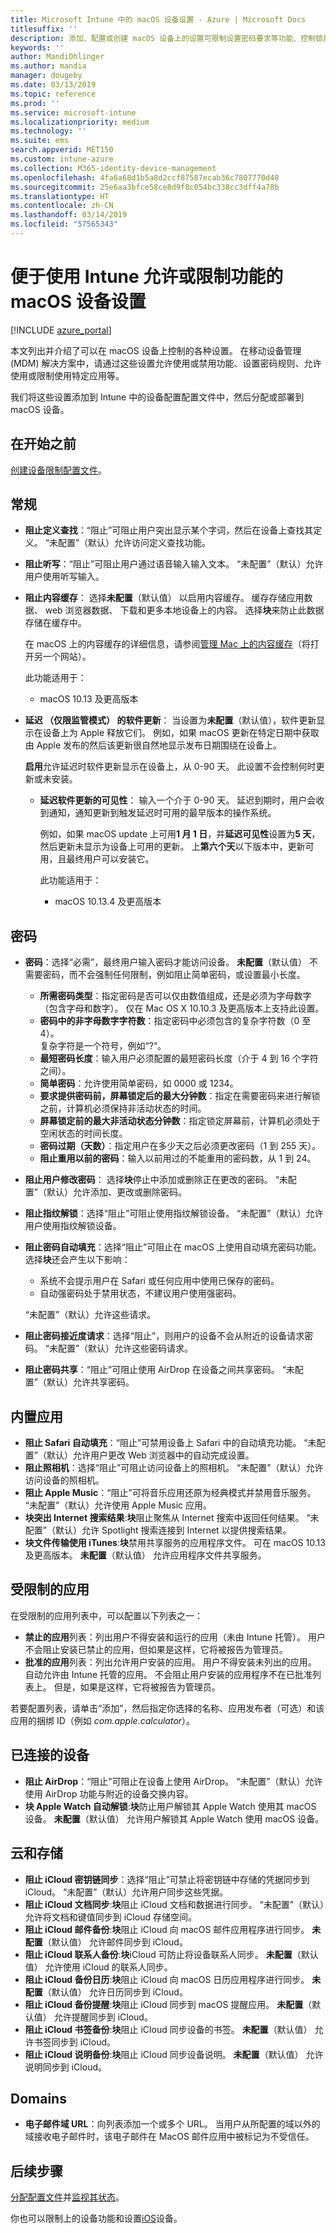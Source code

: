```yaml
---
title: Microsoft Intune 中的 macOS 设备设置 - Azure | Microsoft Docs
titlesuffix: ''
description: 添加、配置或创建 macOS 设备上的设置可限制设置密码要求等功能、控制锁屏、使用内置应用、添加限制使用或批准使用的应用、处理蓝牙设备、连接到云进行备份和存储、启用展台模式、添加域以及控制用户如何与 Microsoft Intune 中的 Safari Web 浏览器交互。
keywords: ''
author: MandiOhlinger
ms.author: mandia
manager: dougeby
ms.date: 03/13/2019
ms.topic: reference
ms.prod: ''
ms.service: microsoft-intune
ms.localizationpriority: medium
ms.technology: ''
ms.suite: ems
search.appverid: MET150
ms.custom: intune-azure
ms.collection: M365-identity-device-management
ms.openlocfilehash: 4fa6a68d1b5a8d2ccf87587ecab36c7807770d48
ms.sourcegitcommit: 25e6aa3bfce58ce8d9f8c054bc338cc3dff4a78b
ms.translationtype: HT
ms.contentlocale: zh-CN
ms.lasthandoff: 03/14/2019
ms.locfileid: "57565343"
---
```

# <a name="macos-device-settings-to-allow-or-restrict-features-using-intune"></a>便于使用 Intune 允许或限制功能的 macOS 设备设置

[!INCLUDE [azure_portal](./includes/azure_portal.md)]

本文列出并介绍了可以在 macOS 设备上控制的各种设置。 在移动设备管理 (MDM) 解决方案中，请通过这些设置允许使用或禁用功能、设置密码规则、允许使用或限制使用特定应用等。

我们将这些设置添加到 Intune 中的设备配置配置文件中，然后分配或部署到 macOS 设备。

## <a name="before-you-begin"></a>在开始之前

[创建设备限制配置文件](device-restrictions-configure.md#create-the-profile)。

## <a name="general"></a>常规

- **阻止定义查找**：“阻止”可阻止用户突出显示某个字词，然后在设备上查找其定义。 “未配置”（默认）允许访问定义查找功能。
- **阻止听写**：“阻止”可阻止用户通过语音输入输入文本。 “未配置”（默认）允许用户使用听写输入。
- **阻止内容缓存**： 选择**未配置**（默认值） 以启用内容缓存。 缓存存储应用数据、 web 浏览器数据、 下载和更多本地设备上的内容。 选择**块**来防止此数据存储在缓存中。

  在 macOS 上的内容缓存的详细信息，请参阅[管理 Mac 上的内容缓存](https://support.apple.com/guide/mac-help/manage-content-caching-on-mac-mchl3b6c3720/mac)（将打开另一个网站）。

  此功能适用于：  
  - macOS 10.13 及更高版本

- **延迟 （仅限监管模式） 的软件更新**： 当设置为**未配置**（默认值），软件更新显示在设备上为 Apple 释放它们。 例如，如果 macOS 更新在特定日期中获取由 Apple 发布的然后该更新很自然地显示发布日期围绕在设备上。

  **启用**允许延迟时软件更新显示在设备上，从 0-90 天。 此设置不会控制何时更新或未安装。 

  - **延迟软件更新的可见性**： 输入一个介于 0-90 天。 延迟到期时，用户会收到通知，通知更新到触发延迟时可用的最早版本的操作系统。

    例如，如果 macOS update 上可用**1 月 1 日**，并**延迟可见性**设置为**5 天**，然后更新未显示为设备上可用的更新。 上**第六个天**以下版本中，更新可用，且最终用户可以安装它。

    此功能适用于：  
    - macOS 10.13.4 及更高版本

## <a name="password"></a>密码

- **密码**：选择“必需”，最终用户输入密码才能访问设备。 **未配置**（默认值） 不需要密码，而不会强制任何限制，例如阻止简单密码，或设置最小长度。
  - **所需密码类型**：指定密码是否可以仅由数值组成，还是必须为字母数字（包含字母和数字）。 仅在 Mac OS X 10.10.3 及更高版本上支持此设置。
  - **密码中的非字母数字字符数**：指定密码中必须包含的复杂字符数（0 至 4）。<br>复杂字符是一个符号，例如“?”。
  - **最短密码长度**：输入用户必须配置的最短密码长度（介于 4 到 16 个字符之间）。
  - **简单密码**：允许使用简单密码，如 0000 或 1234。
  - **要求提供密码前，屏幕锁定后的最大分钟数**：指定在需要密码来进行解锁之前，计算机必须保持非活动状态的时间。
  - **屏幕锁定前的最大非活动状态分钟数**：指定锁定屏幕前，计算机必须处于空闲状态的时间长度。
  - **密码过期（天数）**：指定用户在多少天之后必须更改密码（1 到 255 天）。
  - **阻止重用以前的密码**：输入以前用过的不能重用的密码数，从 1 到 24。

- **阻止用户修改密码**： 选择**块**停止中添加或删除正在更改的密码。 “未配置”（默认）允许添加、更改或删除密码。
- **阻止指纹解锁**：选择“阻止”可阻止使用指纹解锁设备。 “未配置”（默认）允许用户使用指纹解锁设备。

- **阻止密码自动填充**：选择“阻止”可阻止在 macOS 上使用自动填充密码功能。 选择**块**还会产生以下影响：

  - 系统不会提示用户在 Safari 或任何应用中使用已保存的密码。
  - 自动强密码处于禁用状态，不建议用户使用强密码。

  “未配置”（默认）允许这些请求。

- **阻止密码接近度请求**：选择“阻止”，则用户的设备不会从附近的设备请求密码。 “未配置”（默认）允许这些密码请求。

- **阻止密码共享**：“阻止”可阻止使用 AirDrop 在设备之间共享密码。 “未配置”（默认）允许共享密码。

## <a name="built-in-apps"></a>内置应用

- **阻止 Safari 自动填充**：“阻止”可禁用设备上 Safari 中的自动填充功能。 “未配置”（默认）允许用户更改 Web 浏览器中的自动完成设置。
- **阻止照相机**：选择“阻止”可阻止访问设备上的照相机。 “未配置”（默认）允许访问设备的照相机。
- **阻止 Apple Music**：“阻止”可将音乐应用还原为经典模式并禁用音乐服务。 “未配置”（默认）允许使用 Apple Music 应用。
- **块突出 Internet 搜索结果**:**块**阻止聚焦从 Internet 搜索中返回任何结果。 “未配置”（默认）允许 Spotlight 搜索连接到 Internet 以提供搜索结果。
- **块文件传输使用 iTunes**:**块**禁用共享服务的应用程序文件。 可在 macOS 10.13 及更高版本。 **未配置**（默认值） 允许应用程序文件共享服务。

## <a name="restricted-apps"></a>受限制的应用

在受限制的应用列表中，可以配置以下列表之一：

- **禁止的应用**列表：列出用户不得安装和运行的应用（未由 Intune 托管）。 用户不会阻止安装已禁止的应用，但如果是这样，它将被报告为管理员。
- **批准的应用**列表：列出允许用户安装的应用。 用户不得安装未列出的应用。 自动允许由 Intune 托管的应用。 不会阻止用户安装的应用程序不在已批准列表上。 但是，如果是这样，它将被报告为管理员。

若要配置列表，请单击“添加”，然后指定你选择的名称、应用发布者（可选）和该应用的捆绑 ID（例如 *com.apple.calculator*）。

## <a name="connected-devices"></a>已连接的设备

- **阻止 AirDrop**：“阻止”可阻止在设备上使用 AirDrop。 “未配置”（默认）允许使用 AirDrop 功能与附近的设备交换内容。
- **块 Apple Watch 自动解锁**:**块**防止用户解锁其 Apple Watch 使用其 macOS 设备。 **未配置**（默认值） 允许用户解锁其 Apple Watch 使用 macOS 设备。

## <a name="cloud-and-storage"></a>云和存储

- **阻止 iCloud 密钥链同步**：选择“阻止”可禁止将密钥链中存储的凭据同步到 iCloud。 “未配置”（默认）允许用户同步这些凭据。
- **阻止 iCloud 文档同步**:**块**阻止 iCloud 文档和数据进行同步。 “未配置”（默认）允许将文档和键值同步到 iCloud 存储空间。
- **阻止 iCloud 邮件备份**:**块**阻止 iCloud 向 macOS 邮件应用程序进行同步。 **未配置**（默认值） 允许邮件同步到 iCloud。
- **阻止 iCloud 联系人备份**:**块**iCloud 可防止将设备联系人同步。 **未配置**（默认值） 允许使用 iCloud 的联系人同步。
- **阻止 iCloud 备份日历**:**块**阻止 iCloud 向 macOS 日历应用程序进行同步。 **未配置**（默认值） 允许日历同步到 iCloud。
- **阻止 iCloud 备份提醒**:**块**阻止 iCloud 同步到 macOS 提醒应用。 **未配置**（默认值） 允许提醒同步到 iCloud。
- **阻止 iCloud 书签备份**:**块**阻止 iCloud 同步设备的书签。 **未配置**（默认值） 允许书签同步到 iCloud。
- **阻止 iCloud 说明备份**:**块**阻止 iCloud 同步设备说明。 **未配置**（默认值） 允许说明同步到 iCloud。

## <a name="domains"></a>Domains

- **电子邮件域 URL**：向列表添加一个或多个 URL。 当用户从所配置的域以外的域接收电子邮件时，该电子邮件在 MacOS 邮件应用中被标记为不受信任。

## <a name="next-steps"></a>后续步骤

[分配配置文件](device-profile-assign.md)并[监视其状态](device-profile-monitor.md)。

你也可以限制上的设备功能和设置[iOS](device-restrictions-ios.md)设备。
